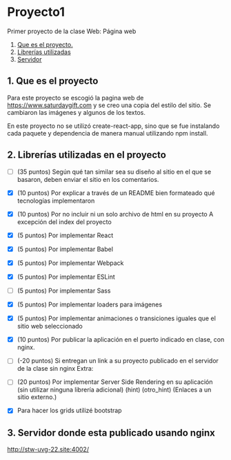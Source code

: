 # Proyecto1

 Primer proyecto de la clase Web: Página web

1. [ Que es el proyecto. ](#desc)
2. [ Librerías utilizadas ](#usage)
3. [ Servidor ](#server)

<a name="desc"></a>
## 1. Que es el proyecto

Para este proyecto se escogió la pagina web de https://www.saturdaygift.com y se creo una copia del estilo del sitio.  Se cambiaron las imágenes y algunos de los textos.

En este proyecto no se utilizó create-react-app, sino que se fue instalando cada paquete y dependencia de manera manual utilizando npm install.


<a name="usage"></a>
## 2. Librerías utilizadas en el proyecto

- [ ] (35 puntos) Según qué tan similar sea su diseño al sitio en el que se basaron, deben enviar el sitio en los comentarios.
- [x] (10 puntos) Por explicar a través de un README bien formateado qué tecnologías implementaron
- [x]  (10 puntos) Por no incluir ni un solo archivo de html en su proyecto
A excepción del index del proyecto
- [x] (5 puntos) Por implementar React
- [x] (5 puntos) Por implementar Babel
- [x] (5 puntos) Por implementar Webpack
- [x] (5 puntos) Por implementar ESLint
- [ ] (5 puntos) Por implementar Sass
- [x] (5 puntos) Por implementar loaders para imágenes
- [x] (5 puntos) Por implementar animaciones o transiciones iguales que el sitio web seleccionado
- [x] (10 puntos) Por publicar la aplicación en el puerto indicado en clase, con nginx. 
- [ ] (-20 puntos) Si entregan un link a su proyecto publicado en el servidor de la clase sin nginx
Extra:
- [ ] (20 puntos) Por implementar Server Side Rendering en su aplicación (sin utilizar ninguna librería adicional) (hint) (otro_hint) (Enlaces a un sitio externo.)
- [x] Para hacer los grids utilizé bootstrap
 
 
 <a name="server"></a>
## 3. Servidor donde esta publicado usando nginx

http://stw-uvg-22.site:4002/
